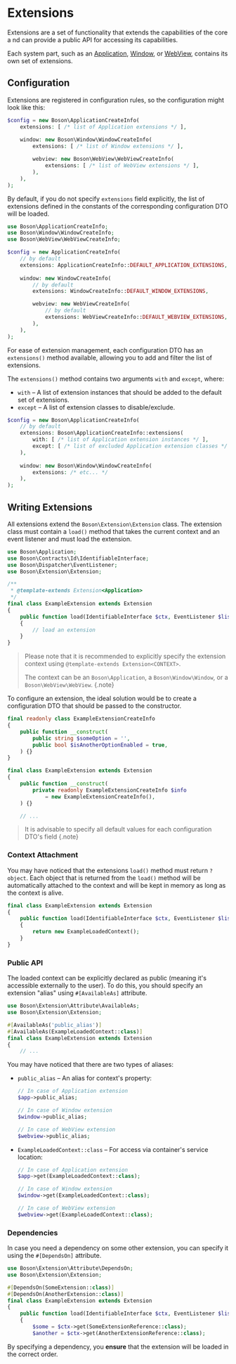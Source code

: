 # Extensions

Extensions are a set of functionality that extends the capabilities of the core a
nd can provide a public API for accessing its capabilities.

Each system part, such as an [Application](../03.application/application-extensions.md), 
[Window](../04.window/window-extensions.md), or [WebView](../05.webview/webview-extensions.md), 
contains its own set of extensions.

## Configuration

Extensions are registered in configuration rules, so the
configuration might look like this:

```php
$config = new Boson\ApplicationCreateInfo(
    extensions: [ /* list of Application extensions */ ],
    
    window: new Boson\Window\WindowCreateInfo(
        extensions: [ /* list of Window extensions */ ],

        webview: new Boson\WebView\WebViewCreateInfo(
            extensions: [ /* list of WebView extensions */ ],
        ),
    ),
);
```

By default, if you do not specify `extensions` field explicitly, the list of 
extensions defined in the constants of the corresponding configuration 
DTO will be loaded.

```php
use Boson\ApplicationCreateInfo;
use Boson\Window\WindowCreateInfo;
use Boson\WebView\WebViewCreateInfo;

$config = new ApplicationCreateInfo(
    // by default
    extensions: ApplicationCreateInfo::DEFAULT_APPLICATION_EXTENSIONS,
    
    window: new WindowCreateInfo(
        // by default
        extensions: WindowCreateInfo::DEFAULT_WINDOW_EXTENSIONS, 

        webview: new WebViewCreateInfo(
            // by default
            extensions: WebViewCreateInfo::DEFAULT_WEBVIEW_EXTENSIONS,
        ),
    ),
);
```

For ease of extension management, each configuration DTO has an `extensions()` 
method available, allowing you to add and filter the list of extensions.

The `extensions()` method contains two arguments `with` and `except`, where:
- `with` – A list of extension instances that should be added to the default 
  set of extensions.
- `except` – A list of extension classes to disable/exclude.

```php
$config = new Boson\ApplicationCreateInfo(
    // by default
    extensions: Boson\ApplicationCreateInfo::extensions(
        with: [ /* list of Application extension instances */ ],
        except: [ /* list of excluded Application extension classes */ ],
    ),
    
    window: new Boson\Window\WindowCreateInfo(
        extensions: /* etc... */
    ),
);
```


## Writing Extensions

All extensions extend the `Boson\Extension\Extension` class. The extension 
class must contain a `load()` method that takes the current context and an 
event listener and must load the extension.

```php
use Boson\Application;
use Boson\Contracts\Id\IdentifiableInterface;
use Boson\Dispatcher\EventListener;
use Boson\Extension\Extension;

/**
 * @template-extends Extension<Application>
 */
final class ExampleExtension extends Extension
{
    public function load(IdentifiableInterface $ctx, EventListener $listener): ?object
    {
        // load an extension
    }
}
```

> Please note that it is recommended to explicitly specify the extension
> context using `@template-extends Extension<CONTEXT>`.
> 
> The context can be an `Boson\Application`, a `Boson\Window\Window`, or
> a `Boson\WebView\WebView`.
{.note}

To configure an extension, the ideal solution would be to create a 
configuration DTO that should be passed to the constructor.

```php
final readonly class ExampleExtensionCreateInfo
{
    public function __construct(
        public string $someOption = '',
        public bool $isAnotherOptionEnabled = true,
    ) {}
}

final class ExampleExtension extends Extension
{
    public function __construct(
        private readonly ExampleExtensionCreateInfo $info
            = new ExampleExtensionCreateInfo(),
    ) {}

    // ...
```

> It is advisable to specify all default values for each configuration DTO's field
{.note}


### Context Attachment

You may have noticed that the extensions `load()` method must return `?object`.
Each object that is returned from the `load()` method will be automatically
attached to the context and will be kept in memory as long as the context is
alive.

```php
final class ExampleExtension extends Extension
{
    public function load(IdentifiableInterface $ctx, EventListener $listener): ExampleLoadedContext
    {
        return new ExampleLoadedContext();
    }
}
```


### Public API

The loaded context can be explicitly declared as public (meaning it's accessible 
externally to the user). To do this, you should specify an extension "alias" 
using `#[AvailableAs]` attribute.

```php
use Boson\Extension\Attribute\AvailableAs;
use Boson\Extension\Extension;

#[AvailableAs('public_alias')]
#[AvailableAs(ExampleLoadedContext::class)]
final class ExampleExtension extends Extension
{
    // ...
```

You may have noticed that there are two types of aliases:
- `public_alias` – An alias for context's property:
    ```php
    // In case of Application extension
    $app->public_alias;

    // In case of Window extension
    $window->public_alias;

    // In case of WebView extension
    $webview->public_alias;
    ```
- `ExampleLoadedContext::class` – For access via container's service location:
    ```php
    // In case of Application extension
    $app->get(ExampleLoadedContext::class);

    // In case of Window extension
    $window->get(ExampleLoadedContext::class);

    // In case of WebView extension
    $webview->get(ExampleLoadedContext::class);
    ```


### Dependencies

In case you need a dependency on some other extension, you can specify it
using the `#[DependsOn]` attribute.

```php
use Boson\Extension\Attribute\DependsOn;
use Boson\Extension\Extension;

#[DependsOn(SomeExtension::class)]
#[DependsOn(AnotherExtension::class)]
final class ExampleExtension extends Extension
{
    public function load(IdentifiableInterface $ctx, EventListener $listener): ?object
    {
        $some = $ctx->get(SomeExtensionReference::class);
        $another = $ctx->get(AnotherExtensionReference::class);

```

By specifying a dependency, you **ensure** that the extension will be
loaded in the correct order.
